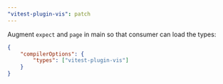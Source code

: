 ```yaml
---
"vitest-plugin-vis": patch
---
```


Augment `expect` and `page` in main so that consumer can load the types:

```json
{
	"compilerOptions": {
		"types": ["vitest-plugin-vis"]
	}
}
```
